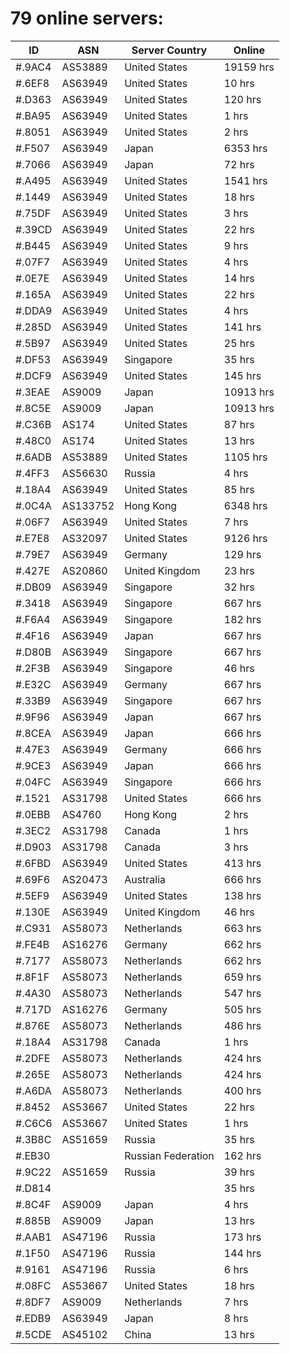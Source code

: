 # 79 online servers:

| ID | ASN | Server Country | Online |
| ------ | ------ | ------ | ------ |
| #.9AC4 | AS53889 | United States | 19159 hrs |
| #.6EF8 | AS63949 | United States | 10 hrs |
| #.D363 | AS63949 | United States | 120 hrs |
| #.BA95 | AS63949 | United States | 1 hrs |
| #.8051 | AS63949 | United States | 2 hrs |
| #.F507 | AS63949 | Japan | 6353 hrs |
| #.7066 | AS63949 | Japan | 72 hrs |
| #.A495 | AS63949 | United States | 1541 hrs |
| #.1449 | AS63949 | United States | 18 hrs |
| #.75DF | AS63949 | United States | 3 hrs |
| #.39CD | AS63949 | United States | 22 hrs |
| #.B445 | AS63949 | United States | 9 hrs |
| #.07F7 | AS63949 | United States | 4 hrs |
| #.0E7E | AS63949 | United States | 14 hrs |
| #.165A | AS63949 | United States | 22 hrs |
| #.DDA9 | AS63949 | United States | 4 hrs |
| #.285D | AS63949 | United States | 141 hrs |
| #.5B97 | AS63949 | United States | 25 hrs |
| #.DF53 | AS63949 | Singapore | 35 hrs |
| #.DCF9 | AS63949 | United States | 145 hrs |
| #.3EAE | AS9009 | Japan | 10913 hrs |
| #.8C5E | AS9009 | Japan | 10913 hrs |
| #.C36B | AS174 | United States | 87 hrs |
| #.48C0 | AS174 | United States | 13 hrs |
| #.6ADB | AS53889 | United States | 1105 hrs |
| #.4FF3 | AS56630 | Russia | 4 hrs |
| #.18A4 | AS63949 | United States | 85 hrs |
| #.0C4A | AS133752 | Hong Kong | 6348 hrs |
| #.06F7 | AS63949 | United States | 7 hrs |
| #.E7E8 | AS32097 | United States | 9126 hrs |
| #.79E7 | AS63949 | Germany | 129 hrs |
| #.427E | AS20860 | United Kingdom | 23 hrs |
| #.DB09 | AS63949 | Singapore | 32 hrs |
| #.3418 | AS63949 | Singapore | 667 hrs |
| #.F6A4 | AS63949 | Singapore | 182 hrs |
| #.4F16 | AS63949 | Japan | 667 hrs |
| #.D80B | AS63949 | Singapore | 667 hrs |
| #.2F3B | AS63949 | Singapore | 46 hrs |
| #.E32C | AS63949 | Germany | 667 hrs |
| #.33B9 | AS63949 | Singapore | 667 hrs |
| #.9F96 | AS63949 | Japan | 667 hrs |
| #.8CEA | AS63949 | Japan | 666 hrs |
| #.47E3 | AS63949 | Germany | 666 hrs |
| #.9CE3 | AS63949 | Japan | 666 hrs |
| #.04FC | AS63949 | Singapore | 666 hrs |
| #.1521 | AS31798 | United States | 666 hrs |
| #.0EBB | AS4760 | Hong Kong | 2 hrs |
| #.3EC2 | AS31798 | Canada | 1 hrs |
| #.D903 | AS31798 | Canada | 3 hrs |
| #.6FBD | AS63949 | United States | 413 hrs |
| #.69F6 | AS20473 | Australia | 666 hrs |
| #.5EF9 | AS63949 | United States | 138 hrs |
| #.130E | AS63949 | United Kingdom | 46 hrs |
| #.C931 | AS58073 | Netherlands | 663 hrs |
| #.FE4B | AS16276 | Germany | 662 hrs |
| #.7177 | AS58073 | Netherlands | 662 hrs |
| #.8F1F | AS58073 | Netherlands | 659 hrs |
| #.4A30 | AS58073 | Netherlands | 547 hrs |
| #.717D | AS16276 | Germany | 505 hrs |
| #.876E | AS58073 | Netherlands | 486 hrs |
| #.18A4 | AS31798 | Canada | 1 hrs |
| #.2DFE | AS58073 | Netherlands | 424 hrs |
| #.265E | AS58073 | Netherlands | 424 hrs |
| #.A6DA | AS58073 | Netherlands | 400 hrs |
| #.8452 | AS53667 | United States | 22 hrs |
| #.C6C6 | AS53667 | United States | 1 hrs |
| #.3B8C | AS51659 | Russia | 35 hrs |
| #.EB30 |  | Russian Federation | 162 hrs |
| #.9C22 | AS51659 | Russia | 39 hrs |
| #.D814 |  |  | 35 hrs |
| #.8C4F | AS9009 | Japan | 4 hrs |
| #.885B | AS9009 | Japan | 13 hrs |
| #.AAB1 | AS47196 | Russia | 173 hrs |
| #.1F50 | AS47196 | Russia | 144 hrs |
| #.9161 | AS47196 | Russia | 6 hrs |
| #.08FC | AS53667 | United States | 18 hrs |
| #.8DF7 | AS9009 | Netherlands | 7 hrs |
| #.EDB9 | AS63949 | Japan | 8 hrs |
| #.5CDE | AS45102 | China | 13 hrs |

